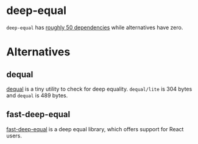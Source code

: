 # deep-equal

`deep-equal` has [roughly 50 dependencies](https://npmgraph.js.org/?q=deep-equal) while alternatives have zero.

# Alternatives

## dequal

[dequal](https://www.npmjs.com/package/dequal) is a tiny utility to check for deep equality. `dequal/lite` is 304 bytes and `dequal` is 489 bytes.

## fast-deep-equal

[fast-deep-equal](https://www.npmjs.com/package/fast-deep-equal) is a deep equal library, which offers support for React users.
